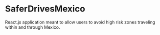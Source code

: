 # SaferDrivesMexico
React.js application meant to allow users to avoid high risk zones traveling within and through Mexico.
